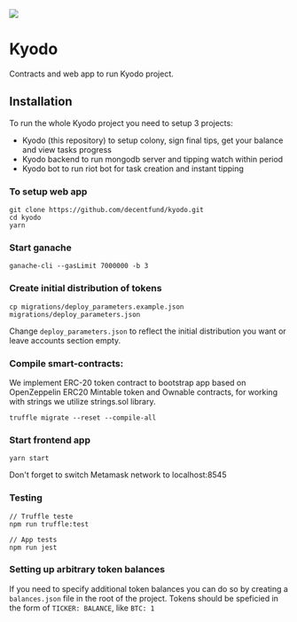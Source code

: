 <img align="center" src="./img/kyodo_logo.svg" />

# Kyodo

Contracts and web app to run Kyodo project.

## Installation

To run the whole Kyodo project you need to setup 3 projects:
- Kyodo (this repository) to setup colony, sign final tips, get your balance and view tasks progress
- Kyodo backend to run mongodb server and tipping watch within period
- Kyodo bot to run riot bot for task creation and instant tipping


### To setup web app

```
git clone https://github.com/decentfund/kyodo.git
cd kyodo
yarn
```

### Start ganache

```
ganache-cli --gasLimit 7000000 -b 3
```

### Create initial distribution of tokens

```
cp migrations/deploy_parameters.example.json migrations/deploy_parameters.json
```

Change `deploy_parameters.json` to reflect the initial distribution you want or leave accounts section empty.

### Compile smart-contracts:
We implement ERC-20 token contract to bootstrap app based on OpenZeppelin ERC20 Mintable token and Ownable contracts, for working with strings we utilize strings.sol library.

```
truffle migrate --reset --compile-all
```

### Start frontend app

```
yarn start
```

Don't forget to switch Metamask network to localhost:8545


### Testing

```
// Truffle teste
npm run truffle:test

// App tests
npm run jest
```

### Setting up arbitrary token balances

If you need to specify additional token balances you can do so by creating a `balances.json` file in the root of the project.
Tokens should be speficied in the form of `TICKER: BALANCE`, like `BTC: 1`
